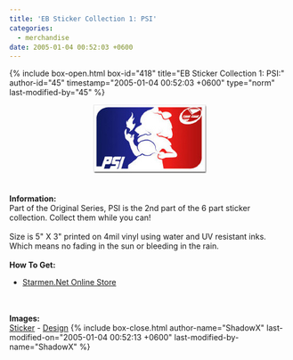 ```yaml
---
title: 'EB Sticker Collection 1: PSI'
categories:
  - merchandise
date: 2005-01-04 00:52:03 +0600
---
```

{% include box-open.html box-id="418" title="EB Sticker Collection 1: PSI:" author-id="45" timestamp="2005-01-04 00:52:03 +0600" type="norm" last-modified-by="45" %}
	<center>
	<img src="/merchandise/images/smn_ebsc1p_title.jpg" border="0" alt="EB Sticker Collection 1: PSI" />
	</center>
	<br /><br />
	<b>Information:</b>
	<br />
	Part of the Original Series, PSI is the 2nd part of the 6 part sticker collection. 
	Collect them while you can! 
	<br /><br />
	Size is 5" X 3" printed on 4mil vinyl using water and UV resistant inks. Which means 
	no fading in the sun or bleeding in the rain.
	<br /><br />
	<b>How To Get:</b>
	<br />
	<ul>
	<li><a href="http://www.cafeshops.com/starmen.7693629">Starmen.Net Online Store</a></li>
	</ul>
	<br /><br />
	<b>Images:</b>
	<br />
	<a href="/merchandise/images/smn_ebsc1p_sticker.jpg">Sticker</a> - <a href="/merchandise/images/smn_ebsc1p_design.jpg">Design</a>
{% include box-close.html author-name="ShadowX" last-modified-on="2005-01-04 00:52:13 +0600" last-modified-by-name="ShadowX" %}

